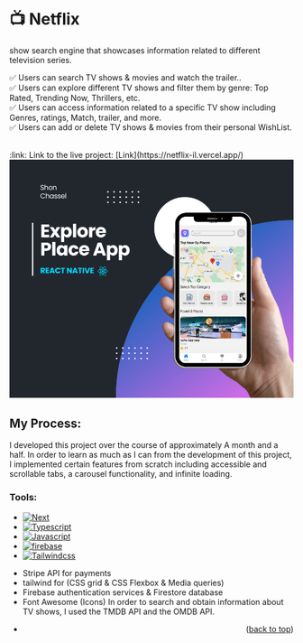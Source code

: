 # :tv: Netflix
<a name="readme-top"></a>
show search engine that showcases information related to different television series.

✅ Users can search TV shows & movies and watch the trailer..  
✅ Users can explore different TV shows and filter them by genre: Top Rated, Trending Now, Thrillers, etc.  
✅ Users can access information related to a specific TV show including Genres, ratings, Match, trailer, and more.  
✅ Users can add or delete TV shows & movies from their personal WishList.


<br/>
:link: Link to the live project: [Link](https://netflix-il.vercel.app/)  
<br/>
<img src='3.png'/>
<br/>

## My Process:

I developed this project over the course of approximately A month and a half. In order to learn as much as I can from the development of this project, I implemented certain features from scratch including accessible and scrollable tabs, a carousel functionality, and infinite loading.

### Tools:

* [![Next][Next.js]][Next-url]
* [![Typescript][typescript.js]][typescript-url]
* [![Javascript][Javascript.js]][Javascript-url]
* [![firebase][firebase.js]][firebase-url]
* [![Tailwindcss][tailwindcss.js]][tailwindcss-url]
- Stripe API for payments
- tailwind for (CSS grid & CSS Flexbox & Media queries)
- Firebase authentication services & Firestore database
- Font Awesome (Icons)
In order to search and obtain information about TV shows, I used the TMDB API and the OMDB API.
- <p align="right">(<a href="#readme-top">back to top</a>)</p>

<!-- MARKDOWN LINKS & IMAGES -->
<!-- https://www.markdownguide.org/basic-syntax/#reference-style-links -->

[Next.js]: https://img.shields.io/badge/next.js-000000?style=for-the-badge&logo=nextdotjs&logoColor=white
[Next-url]: https://nextjs.org/
[React.js]: https://img.shields.io/badge/React-0baed7?style=for-the-badge&logo=react&logoColor=white
[React-url]: https://reactjs.org/
[Redux.js]: https://img.shields.io/badge/redux-%23593d88.svg?style=for-the-badge&logo=redux&logoColor=white
[Redux-url]: https://reactjs.org/
[Vue.js]: https://img.shields.io/badge/Vue.js-35495E?style=for-the-badge&logo=vuedotjs&logoColor=4FC08D
[Vue-url]: https://vuejs.org/
[Angular.io]: https://img.shields.io/badge/Angular-DD0031?style=for-the-badge&logo=angular&logoColor=white
[Angular-url]: https://angular.io/
[Javascript.js]: https://img.shields.io/badge/Javascript-ffd02b?style=for-the-badge&logo=javascript&logoColor=white
[Javascript-url]: https://www.javascript.com/
[Node.js]: https://img.shields.io/badge/node.js-2bc400?style=for-the-badge&logo=nodedotjs&logoColor=white
[Node-url]: https://nodejs.org/en
[mongodb.js]: https://img.shields.io/badge/mongodb-00080b?style=for-the-badge&logo=mongodb&logoColor=2bc400
[mongodb-url]: https://www.mongodb.com/
[typescript.js]: https://img.shields.io/badge/TypeScript-3178C6?style=for-the-badge&logo=TypeScript&logoColor=white
[typescript-url]: https://www.typescriptlang.org/
[firebase.js]: https://img.shields.io/badge/firebase-%23039BE5.svg?style=for-the-badge&logo=firebase
[firebase-url]: https://firebase.google.com/
[JWT.js]: https://img.shields.io/badge/JWT-black?style=for-the-badge&logo=JSON%20web%20tokens
[JWT-url]: https://firebase.google.com/
[NODEMON.js]: https://img.shields.io/badge/NODEMON-%23323330.svg?style=for-the-badge&logo=nodemon&logoColor=%BBDEAD
[NODEMON-url]: https://firebase.google.com/
[SASS.js]: https://img.shields.io/badge/SASS-hotpink.svg?style=for-the-badge&logo=SASS&logoColor=white
[SASS-url]: https://firebase.google.com/
[Socket.js]: https://img.shields.io/badge/Socket.io-black?style=for-the-badge&logo=socket.io&badgeColor=010101
[Socket-url]: https://firebase.google.com/
[tailwindcss.js]: https://img.shields.io/badge/tailwindcss-%2338B2AC.svg?style=for-the-badge&logo=tailwind-css&logoColor=white
[tailwindcss-url]: https://tailwindcss.com/
[tailwindcss.js]: https://img.shields.io/badge/SASS-hotpink.svg?style=for-the-badge&logo=SASS&logoColor=white
[tailwindcss-url]: https://sass-lang.com/

